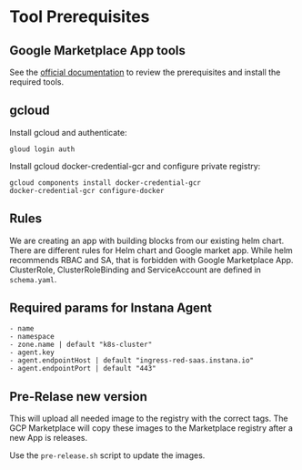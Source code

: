 # Tool Prerequisites

## Google Marketplace App tools

See the [official documentation](https://github.com/GoogleCloudPlatform/marketplace-k8s-app-tools/blob/master/docs/building-deployer.md#using-the-mpdev-development-tools) to review the prerequisites and install the required tools.

## gcloud

Install gcloud and authenticate:
```
gloud login auth
```

Install gcloud docker-credential-gcr and configure private registry:
```
gcloud components install docker-credential-gcr
docker-credential-gcr configure-docker
```

## Rules

We are creating an app with building blocks from our existing helm chart. 
There are different rules for Helm chart and Google market app. 
While helm recommends RBAC and SA, that is forbidden with Google Marketplace App. 
ClusterRole, ClusterRoleBinding and ServiceAccount are defined in `schema.yaml`.

## Required params for Instana Agent

```
- name
- namespace
- zone.name | default "k8s-cluster"
- agent.key
- agent.endpointHost | default "ingress-red-saas.instana.io"
- agent.endpointPort | default "443"
```

## Pre-Relase new version

This will upload all needed image to the registry with the correct tags.
The GCP Marketplace will copy these images to the Marketplace registry after a new App is releases.

Use the `pre-release.sh` script to update the images.
